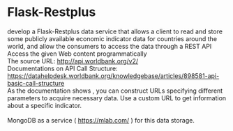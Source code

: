 # Flask-Restplus
develop a Flask-Restplus data service that allows a client to read and store some publicly available economic indicator data for countries around the world, and allow the consumers to access the data through a REST API<br>
Access the given Web content programmatically<br>
The source URL: http://api.worldbank.org/v2/<br>
Documentations on API Call Structure: https://datahelpdesk.worldbank.org/knowledgebase/articles/898581-api-basic-call-structure<br>
As the documentation shows , you can construct URLs specifying different parameters to acquire necessary data. Use a custom URL to get information about a specific indicator. <br><br>
 MongoDB as a service ( https://mlab.com/ ) for this data storage.<br>
